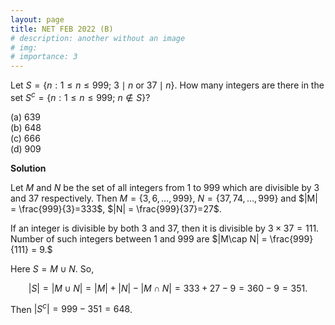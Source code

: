 ```yaml
---
layout: page
title: NET FEB 2022 (B)
# description: another without an image
# img:
# importance: 3
---
```

<!-- # **NET FEB 2022 (B):**  -->

Let $S = \{n : 1\le n \le 999;\ 3 \mid n \text{ or } 37 \mid n\}$. How many integers are there in the set $S^c = \{n : 1 \le n \le 999;\ n\not\in S\}$?

(a) $639$<br>
(b) $648$<br>
(c) $666$<br>
(d) $909$<br>

**Solution**

Let $M$ and $N$ be the set of all integers from $1$ to $999$ which are
divisible by $3$ and $37$ respectively. Then $M=\{3, 6,\ldots,999\}$,
$N=\{37, 74,\ldots,999\}$ and $|M| = \frac{999}{3}=333$,
$|N| = \frac{999}{37}=27$.<br>

If an integer is divisible by both $3$ and $37$, then it is divisible by
$3 \times 37 = 111$. Number of such integers between $1$ and $999$ are
$|M\cap N| = \frac{999}{111} = 9.$<br>

Here $S = M \cup N$. So,

$$|S| = |M \cup N| = |M| + |N| - |M \cap N| = 333 + 27 - 9 = 360 - 9 = 351.$$ 

Then
$|S^c| = 999-351 = 648$.



